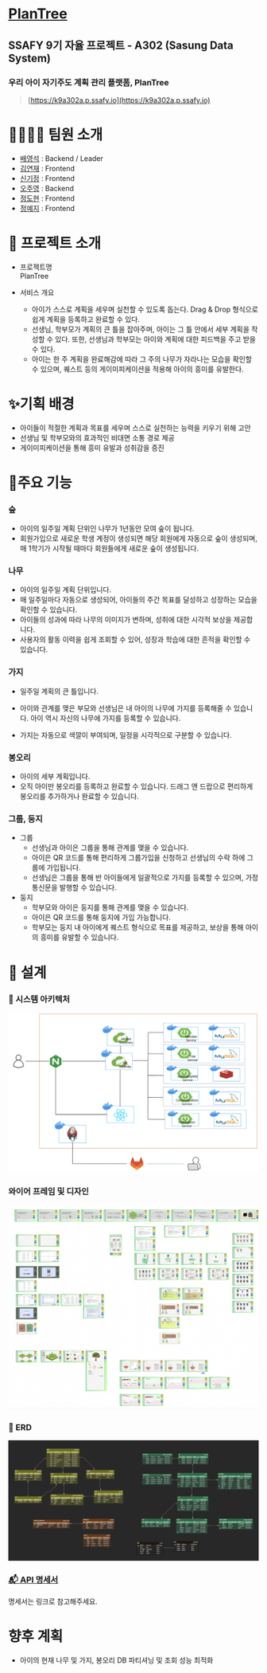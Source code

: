 
# [PlanTree](https://k9a302a.p.ssafy.io)

## SSAFY 9기 자율 프로젝트 - A302 (Sasung Data System)

### 우리 아이 자기주도 계획 관리 플랫폼, PlanTree

> [https://k9a302a.p.ssafy.io](https://k9a302a.p.ssafy.io)

# 👨‍👩‍👧‍👦 팀원 소개

- [배영석](https://github.com/BaeYoungSuk) : Backend / Leader
- [김연재](https://github.com/yeonjae0) : Frontend
- [신기정](https://github.com/467shin) : Frontend
- [오주영](https://github.com/jy0923) : Backend
- [정도현](https://github.com/cirel31) : Frontend
- [정예지](https://github.com/ityeji) : Frontend

# 📆 프로젝트 소개

- 프로젝트명  
  PlanTree

- 서비스 개요
  - 아이가 스스로 계획을 세우며 실천할 수 있도록 돕는다. Drag & Drop 형식으로 쉽게 계획을 등록하고 완료할 수 있다.
  - 선생님, 학부모가 계획의 큰 틀을 잡아주며, 아이는 그 틀 안에서 세부 계획을 작성할 수 있다. 또한, 선생님과 학부모는 아이와 계획에 대한 피드백을 주고 받을 수 있다.
  - 아이는 한 주 계획을 완료해감에 따라 그 주의 나무가 자라나는 모습을 확인할 수 있으며, 퀘스트 등의 게이미피케이션을 적용해 아이의 흥미를 유발한다.

# ✨기획 배경

* 아이들이 적절한 계획과 목표를 세우며 스스로 실천하는 능력을 키우기 위해 고안
* 선생님 및 학부모와의 효과적인 비대면 소통 경로 제공
* 게이미피케이션을 통해 흥미 유발과 성취감을 증진

# 🙌주요 기능

### 숲

* 아이의 일주일 계획 단위인 나무가 1년동안 모여 숲이 됩니다.
* 회원가입으로 새로운 학생 계정이 생성되면 해당 회원에게 자동으로 숲이 생성되며, 매 1학기가 시작될 때마다 회원들에게 새로운 숲이 생성됩니다.

### 나무

* 아이의 일주일 계획 단위입니다. 
* 매 일주일마다 자동으로 생성되어, 아이들의 주간 목표를 달성하고 성장하는 모습을 확인할 수 있습니다.
* 아이들의 성과에 따라 나무의 이미지가 변하며, 성취에 대한 시각적 보상을 제공합니다.
* 사용자의 활동 이력을 쉽게 조회할 수 있어, 성장과 학습에 대한 흔적을 확인할 수 있습니다.

### 가지

* 일주일 계획의 큰 틀입니다.

* 아이와 관계를 맺은 부모와 선생님은 내 아이의 나무에 가지를 등록해줄 수 있습니다. 아이 역시 자신의 나무에 가지를 등록할 수 있습니다.
* 가지는 자동으로 색깔이 부여되며, 일정을 시각적으로 구분할 수 있습니다.

### 봉오리

* 아이의 세부 계획입니다.
* 오직 아이만 봉오리를 등록하고 완료할 수 있습니다. 드래그 앤 드랍으로 편리하게 봉오리를 추가하거나 완료할 수 있습니다.

### 그룹, 둥지

* 그룹
  * 선생님과 아이은 그룹을 통해 관계를 맺을 수 있습니다.
  * 아이은 QR 코드를 통해 편리하게 그룹가입을 신청하고 선생님의 수락 하에 그룹에 가입됩니다.
  * 선생님은 그룹을 통해 반 아이들에게 일괄적으로 가지를 등록할 수 있으며, 가정통신문을 발행할 수 있습니다.
* 둥지
  * 학부모와 아이은 둥지를 통해 관계를 맺을 수 있습니다.
  * 아이은 QR 코드를 통해 둥지에 가입 가능합니다.
  * 학부모는 둥지 내 아이에게 퀘스트 형식으로 목표를 제공하고, 보상을 통해 아이의 흥미를 유발할 수 있습니다.



# 💁 설계

### 🧱 시스템 아키텍처 

<img width="1043" alt="image" src="./sysarc.png">

### 와이어 프레임 및 디자인

![image](./wf.png)

### 🎨 ERD

![image](./erd.png)

### [📬 API 명세서](https://lightning-atmosphere-98f.notion.site/API-649b08473e904095a15896965ebef90a?pvs=4)

명세서는 링크로 참고해주세요.



# 향후 계획

- 아이의 현재 나무 및 가지, 봉오리 DB 파티셔닝 및 조회 성능 최적화



